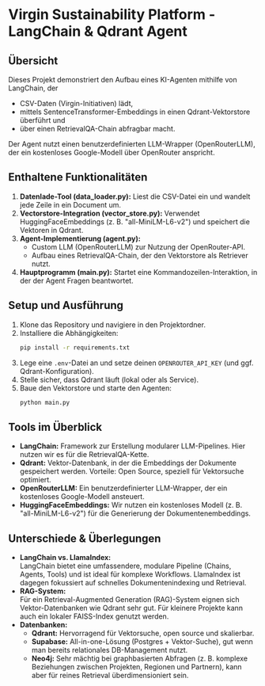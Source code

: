 # Virgin Sustainability Platform - LangChain & Qdrant Agent

## Übersicht
Dieses Projekt demonstriert den Aufbau eines KI-Agenten mithilfe von LangChain, der
- CSV-Daten (Virgin-Initiativen) lädt,
- mittels SentenceTransformer-Embeddings in einen Qdrant-Vektorstore überführt und
- über einen RetrievalQA-Chain abfragbar macht.

Der Agent nutzt einen benutzerdefinierten LLM-Wrapper (OpenRouterLLM), der ein kostenloses Google-Modell über OpenRouter anspricht.

## Enthaltene Funktionalitäten
1. **Datenlade-Tool (data_loader.py):** Liest die CSV-Datei ein und wandelt jede Zeile in ein Document um.
2. **Vectorstore-Integration (vector_store.py):** Verwendet HuggingFaceEmbeddings (z. B. "all-MiniLM-L6-v2") und speichert die Vektoren in Qdrant.
3. **Agent-Implementierung (agent.py):** 
   - Custom LLM (OpenRouterLLM) zur Nutzung der OpenRouter-API.
   - Aufbau eines RetrievalQA-Chain, der den Vektorstore als Retriever nutzt.
4. **Hauptprogramm (main.py):** Startet eine Kommandozeilen-Interaktion, in der der Agent Fragen beantwortet.

## Setup und Ausführung
1. Klone das Repository und navigiere in den Projektordner.
2. Installiere die Abhängigkeiten:
   ```bash
   pip install -r requirements.txt
   ```
3. Lege eine `.env`-Datei an und setze deinen `OPENROUTER_API_KEY` (und ggf. Qdrant-Konfiguration).
4. Stelle sicher, dass Qdrant läuft (lokal oder als Service).
5. Baue den Vektorstore und starte den Agenten:
   ```bash
   python main.py
   ```

## Tools im Überblick
- **LangChain:** Framework zur Erstellung modularer LLM-Pipelines. Hier nutzen wir es für die RetrievalQA-Kette.
- **Qdrant:** Vektor-Datenbank, in der die Embeddings der Dokumente gespeichert werden. Vorteile: Open Source, speziell für Vektorsuche optimiert.  
- **OpenRouterLLM:** Ein benutzerdefinierter LLM-Wrapper, der ein kostenloses Google-Modell ansteuert.
- **HuggingFaceEmbeddings:** Wir nutzen ein kostenloses Modell (z. B. "all-MiniLM-L6-v2") für die Generierung der Dokumentenembeddings.

## Unterschiede & Überlegungen
- **LangChain vs. LlamaIndex:**  
  LangChain bietet eine umfassendere, modulare Pipeline (Chains, Agents, Tools) und ist ideal für komplexe Workflows. LlamaIndex ist dagegen fokussiert auf schnelles Dokumentenindexing und Retrieval.
- **RAG-System:**  
  Für ein Retrieval-Augmented Generation (RAG)-System eignen sich Vektor-Datenbanken wie Qdrant sehr gut. Für kleinere Projekte kann auch ein lokaler FAISS-Index genutzt werden.
- **Datenbanken:**  
  - **Qdrant:** Hervorragend für Vektorsuche, open source und skalierbar.  
  - **Supabase:** All-in-one-Lösung (Postgres + Vektor-Suche), gut wenn man bereits relationales DB-Management nutzt.  
  - **Neo4j:** Sehr mächtig bei graphbasierten Abfragen (z. B. komplexe Beziehungen zwischen Projekten, Regionen und Partnern), kann aber für reines Retrieval überdimensioniert sein. 